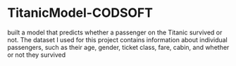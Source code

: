 # TitanicModel-CODSOFT
built a model that predicts whether a passenger on the Titanic survived or not. The dataset I used for this project contains information about individual passengers, such as their age, gender, ticket class, fare, cabin, and whether or not they survived
